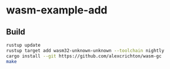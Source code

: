 # wasm-example-add

## Build

```sh
rustup update
rustup target add wasm32-unknown-unknown --toolchain nightly
cargo install --git https://github.com/alexcrichton/wasm-gc
make
```
